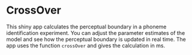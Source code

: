 CrossOver
===============

This shiny app calculates the perceptual boundary in a phoneme 
identification experiment. You can adjust the parameter estimates of the 
model and see how the perceptual boundary is updated in real time. The app 
uses the function `crossOver` and gives the calculation in ms.
